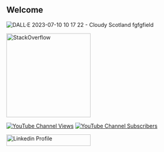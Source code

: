 ## Welcome

![DALL·E 2023-07-10 10 17 22 - Cloudy Scotland fgfgfield](https://github.com/Skorpinakos/Skorpinakos/assets/82767099/1e5b1af4-3315-4b88-a20b-d87a52affe26)



<a href="https://stackoverflow.com/users/11184186/ioannis-tsampras" target="_blank">
<img alt="StackOverflow"
src="https://stackoverflow-badge.vercel.app/?userID=11184186" style="width:220px;" />
</a>

[![YouTube Channel Views](https://img.shields.io/youtube/channel/views/UCpW5v4UH5RGYkC82Kr0hBGg)](https://www.youtube.com/@ioannis.tsampras) [![YouTube Channel Subscribers](https://img.shields.io/youtube/channel/subscribers/UCpW5v4UH5RGYkC82Kr0hBGg)](https://www.youtube.com/@ioannis.tsampras)

<a href="[https://stackoverflow.com/users/11184186/ioannis-tsampras](https://www.linkedin.com/in/ioannis-tsampras-b0272a24b)" target="_blank">
<img alt="Linkedin Profile"
src="https://img.shields.io/badge/LinkedIn-0077B5?style=for-the-badge&logo=linkedin&logoColor=white" style="width:220px;height:30px;" />
</a>


